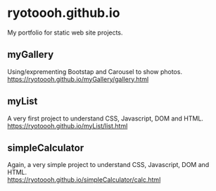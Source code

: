 # ryotoooh.github.io
My portfolio for static web site projects.

## myGallery
Using/exprementing Bootstap and Carousel to show photos.\
https://ryotoooh.github.io/myGallery/gallery.html

## myList
A very first project to understand CSS, Javascript, DOM and HTML.\
https://ryotoooh.github.io/myList/list.html

## simpleCalculator
Again, a very simple project to understand CSS, Javascript, DOM and HTML.\
https://ryotoooh.github.io/simpleCalculator/calc.html
